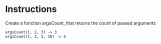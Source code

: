 # Instructions
Create a function argsCount, that returns the count of passed arguments
```
argsCount(1, 2, 3) -> 3
argsCount(1, 2, 3, 10) -> 4
```
